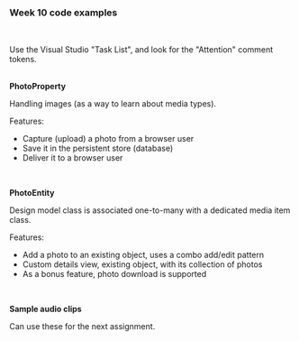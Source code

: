 ### Week 10 code examples  
<br>

Use the Visual Studio "Task List", and look for the "Attention" comment tokens.  
<br>

**PhotoProperty**

Handling images (as a way to learn about media types).  

Features:
- Capture (upload) a photo from a browser user
- Save it in the persistent store (database)
- Deliver it to a browser user  
<br>

**PhotoEntity**

Design model class is associated one-to-many with a dedicated media item class.  

Features:
- Add a photo to an existing object, uses a combo add/edit pattern
- Custom details view, existing object, with its collection of photos
- As a bonus feature, photo download is supported  
<br>

**Sample audio clips**

Can use these for the next assignment.  
